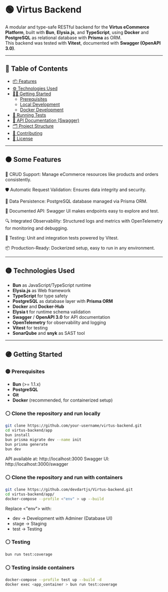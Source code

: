 # 🟢 Virtus Backend

A modular and type-safe RESTful backend for the **Virtus eCommerce Platform**, built with **Bun**, **Elysia.js**, and **TypeScript**, using **Docker** and **PostgreSQL** as relational database with **Prisma** as ORM.  
This backend was tested with **Vitest**, documented with **Swagger (OpenAPI 3.0)**.

---

## 🔵 Table of Contents

- [📦 Features](#-features)
- [⚙️ Technologies Used](#-technologies-used)
- [🧑‍💼 Getting Started](#-getting-started)
  - [Prerequisites](#-prerequisites)
  - [Local Development](#-local-development)
  - [Docker Development](#-docker-development)
- [🧪 Running Tests](#-running-tests)
- [📘 API Documentation (Swagger)](#-api-documentation-swagger)
- [🗂️ Project Structure](#️-project-structure)
- [🤝 Contributing](#-contributing)
- [📄 License](#-license)

---

## 🟠 Some Features

🔄 CRUD Support: Manage eCommerce resources like products and orders consistently.

🛡 Automatic Request Validation: Ensures data integrity and security.

🧠 Data Persistence: PostgreSQL database managed via Prisma ORM.

📄 Documented API: Swagger UI makes endpoints easy to explore and test.

🔍 Integrated Observability: Structured logs and metrics with OpenTelemetry for monitoring and debugging.

🧪 Testing: Unit and integration tests powered by Vitest.

📦 Production-Ready: Dockerized setup, easy to run in any environment.

---

## 🟡 Technologies Used

- **Bun** as JavaScript/TypeScript runtime
- **Elysia.js** as Web framework
- **TypeScript** for type safety
- **PostgreSQL** as database layer with **Prisma ORM**
- **Docker** and **Docker-Hub**
- **Elysia t** for runtime schema validation
- **Swagger** / **OpenAPI 3.0** for API documentation
- **OpenTelemetry** for observability and logging
- **Vitest** for testing
- **SonarQube** and **snyk** as SAST tool

---

## 🟣 Getting Started

### 🟡 Prerequisites

- **Bun** (>= 1.1.x)
- **PostgreSQL**
- **Git**
- **Docker** (recommended, for containerized setup)

### ⚪ Clone the repository and run locally

```bash
git clone https://github.com/your-username/virtus-backend.git
cd virtus-backend/app
bun install
bun prisma migrate dev --name init
bun prisma generate
bun dev
```

API available at: http://localhost:3000
Swagger UI: http://localhost:3000/swagger

### ⚪ Clone the repository and run with containers

```bash
git clone https://github.com/devdartjs/Virtus-backend.git
cd virtus-backend/app/
docker-compose --profile <"env" > up --build
```

Replace <"env"> with:

- dev → Development with Adminer (Database UI)
- stage → Staging
- test → Testing

### ⚪ Testing

```bash
bun run test:coverage
```

### ⚪ Testing inside containers

```bash
docker-compose --profile test up --build -d
docker exec <app_container > bun run test:coverage
```
